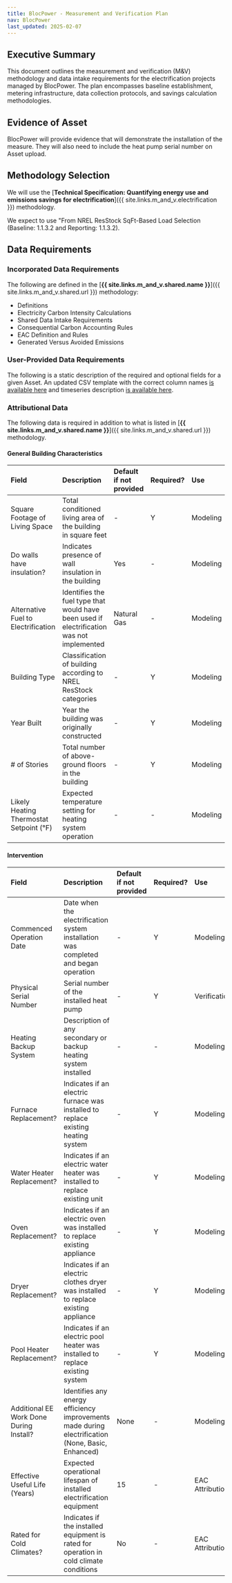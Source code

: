 ```yaml
---
title: BlocPower - Measurement and Verification Plan
nav: BlocPower
last_updated: 2025-02-07
---
```

## Executive Summary

This document outlines the measurement and verification (M\&V) methodology and data intake requirements for the electrification projects managed by BlocPower. The plan encompasses baseline establishment, metering infrastructure, data collection protocols, and savings calculation methodologies. 

## Evidence of Asset

BlocPower will provide evidence that will demonstrate the installation of the measure. They will also need to include the heat pump serial number on Asset upload.

## Methodology Selection

We will use the [**Technical Specification: Quantifying energy use and emissions savings for electrification**]({{ site.links.m_and_v.electrification }}) methodology.

We expect to use "From NREL ResStock SqFt-Based Load Selection (Baseline: 1.1.3.2 and Reporting: 1.1.3.2).

## Data Requirements

### Incorporated Data Requirements

The following are defined in the [**{{ site.links.m_and_v.shared.name }}**]({{ site.links.m_and_v.shared.url }}) methodology:

- Definitions  
- Electricity Carbon Intensity Calculations  
- Shared Data Intake Requirements  
- Consequential Carbon Accounting Rules  
- EAC Definition and Rules  
- Generated Versus Avoided Emissions

### User-Provided Data Requirements

The following is a static description of the required and optional fields for a given Asset. An updated CSV template with the correct column names [is available here](https://api.wattcarbon.com/devices/csv/template/electrification_nrel_resstock_deemed) and timeseries description [is available here](https://api.wattcarbon.com/#tag/Devices/operation/upload_device_timeseries_devices__device_id__timeseries_post).

### Attributional Data

The following data is required in addition to what is listed in [**{{ site.links.m_and_v.shared.name }}**]({{ site.links.m_and_v.shared.url }}) methodology.

#### General Building Characteristics

| Field | Description | Default if not provided | Required? | Use |
| :---- | :---- | :---- | :---- | :---- |
| Square Footage of Living Space | Total conditioned living area of the building in square feet | \- | Y | Modeling |
| Do walls have insulation? | Indicates presence of wall insulation in the building | Yes | \- | Modeling |
| Alternative Fuel to Electrification | Identifies the fuel type that would have been used if electrification was not implemented | Natural Gas | \- | Modeling |
| Building Type | Classification of building according to NREL ResStock categories | \- | Y | Modeling |
| Year Built | Year the building was originally constructed | \- | Y | Modeling |
| \# of Stories | Total number of above-ground floors in the building | \- | Y | Modeling |
| Likely Heating Thermostat Setpoint (°F) | Expected temperature setting for heating system operation | \- | \- | Modeling |

#### Intervention

| Field | Description | Default if not provided | Required? | Use |
| :---- | :---- | :---- | :---- | :---- |
| Commenced Operation Date | Date when the electrification system installation was completed and began operation | \- | Y | Modeling |
| Physical Serial Number | Serial number of the installed heat pump | \- | Y | Verification |
| Heating Backup System | Description of any secondary or backup heating system installed | \- | \- | Modeling |
| Furnace Replacement? | Indicates if an electric furnace was installed to replace existing heating system | \- | Y | Modeling |
| Water Heater Replacement? | Indicates if an electric water heater was installed to replace existing unit | \- | Y | Modeling |
| Oven Replacement? | Indicates if an electric oven was installed to replace existing appliance | \- | Y | Modeling |
| Dryer Replacement? | Indicates if an electric clothes dryer was installed to replace existing appliance | \- | Y | Modeling |
| Pool Heater Replacement? | Indicates if an electric pool heater was installed to replace existing system | \- | Y | Modeling |
| Additional EE Work Done During Install? | Identifies any energy efficiency improvements made during electrification (None, Basic, Enhanced) | None | \- | Modeling |
| Effective Useful Life (Years) | Expected operational lifespan of installed electrification equipment | 15 | \- | EAC Attribution |
| Rated for Cold Climates? | Indicates if the installed equipment is rated for operation in cold climate conditions | No | \- | EAC Attribution |
